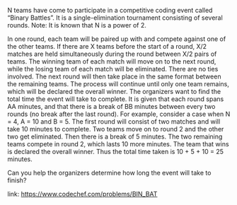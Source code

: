 N teams have come to participate in a competitive coding event called “Binary Battles”. It is a single-elimination tournament consisting of several rounds.
Note: It is known that N is a power of 2.

In one round, each team will be paired up with and compete against one of the other teams. If there are X teams before the start of a round, X/2 matches are held simultaneously during the round between X/2 pairs of teams. The winning team of each match will move on to the next round, while the losing team of each match will be eliminated. There are no ties involved. The next round will then take place in the same format between the remaining teams. The process will continue until only one team remains, which will be declared the overall winner. 
The organizers want to find the total time the event will take to complete. It is given that each round spans AA minutes, and that there is a break of BB minutes between every two rounds (no break after the last round).
For example, consider a case when N = 4, A = 10 and B = 5. The first round will consist of two matches and will take 10 minutes to complete. Two teams move on to round 2 and the other two get eliminated. Then there is a break of 5 minutes. The two remaining teams compete in round 2, which lasts 10 more minutes. The team that wins is declared the overall winner. Thus the total time taken is 10 + 5 + 10 = 25 minutes.

Can you help the organizers determine how long the event will take to finish?


link: https://www.codechef.com/problems/BIN_BAT